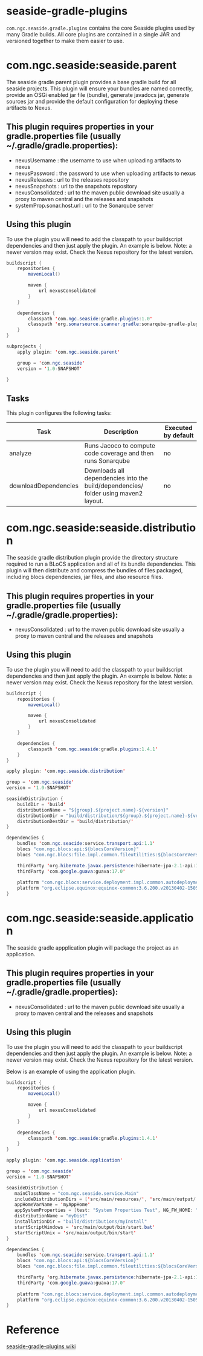 # seaside-gradle-plugins
`com.ngc.seaside.gradle.plugins` contains the core Seaside plugins used by many Gradle builds.  All core plugins are
contained in a single JAR and versioned together to make them easier to use.

# com.ngc.seaside:seaside.parent
The seaside gradle parent plugin provides a base gradle build for all seaside projects. This plugin will ensure your
bundles are named correctly, provide an OSGi enabled jar file (bundle), generate javadocs jar, generate sources jar
and provide the default configuration for deploying these artifacts to Nexus.

## This plugin requires properties in your gradle.properties file (usually ~/.gradle/gradle.properties):
* nexusUsername     : the username to use when uploading artifacts to nexus
* nexusPassword     : the password to use when uploading artifacts to nexus
* nexusReleases     : url to the releases repository
* nexusSnapshots    : url to the snapshots repository
* nexusConsolidated : url to the maven public download site usually a proxy to maven central and the
releases and snapshots
* systemProp.sonar.host.url : url to the Sonarqube server

## Using this plugin
To use the plugin you will need to add the classpath to your buildscript dependencies and then just apply the plugin.
An example is below. Note: a newer version may exist. Check the Nexus repository for the latest version.

```java
buildscript {
    repositories {
        mavenLocal()

        maven {
            url nexusConsolidated
        }
    }

    dependencies {
        classpath 'com.ngc.seaside:gradle.plugins:1.0'
        classpath 'org.sonarsource.scanner.gradle:sonarqube-gradle-plugin:2.5'
    }
}

subprojects {
    apply plugin: 'com.ngc.seaside.parent'

    group = 'com.ngc.seaside'
    version = '1.0-SNAPSHOT'

}
```

## Tasks
This plugin configures the following tasks:

| Task | Description | Executed by default |
|------|-------------|---------------------|
| analyze | Runs Jacoco to compute code coverage and then runs Sonarqube | no | 
| downloadDependencies | Downloads all dependencies into the build/dependencies/ folder using maven2 layout. | no |

# com.ngc.seaside:seaside.distribution
The seaside gradle distribution plugin provide the directory structure required to run a BLoCS application and all of its bundle dependencies. This plugin will then distribute and compress the bundles of files packaged, including blocs dependencies, jar files, and also resource files. 

## This plugin requires properties in your gradle.properties file (usually ~/.gradle/gradle.properties):
* nexusConsolidated : url to the maven public download site usually a proxy to maven central and the
releases and snapshots

## Using this plugin
To use the plugin you will need to add the classpath to your buildscript dependencies and then just apply the plugin.
An example is below. Note: a newer version may exist. Check the Nexus repository for the latest version.

```java
buildscript {
    repositories {
        mavenLocal()

        maven {
            url nexusConsolidated
        }
    }

    dependencies {
        classpath 'com.ngc.seaside:gradle.plugins:1.4.1'
    }
}

apply plugin: 'com.ngc.seaside.distribution'

group = 'com.ngc.seaside'
version = '1.0-SNAPSHOT'

seasideDistribution {
    buildDir = 'build'
    distributionName = "${group}.${project.name}-${version}"
    distributionDir = "build/distribution/${group}.${project.name}-${version}"
    distributionDestDir = 'build/distribution/'
}

dependencies {
    bundles 'com.ngc.seacide:service.transport.api:1.1'
    blocs "com.ngc.blocs:api:${blocsCoreVersion}"
    blocs "com.ngc.blocs:file.impl.common.fileutilities:${blocsCoreVersion}"

    thirdParty 'org.hibernate.javax.persistence:hibernate-jpa-2.1-api:1.0.0.Final'
    thirdParty 'com.google.guava:guava:17.0'
    
    platform "com.ngc.blocs:service.deployment.impl.common.autodeploymentservice:${blocsCoreVersion}"
    platform "org.eclipse.equinox:equinox-common:3.6.200.v20130402-1505"
}
```
# com.ngc.seaside:seaside.application
The seaside gradle appplication plugin will package the project as an application.  

## This plugin requires properties in your gradle.properties file (usually ~/.gradle/gradle.properties):
* nexusConsolidated : url to the maven public download site usually a proxy to maven central and the
releases and snapshots

## Using this plugin
To use the plugin you will need to add the classpath to your buildscript dependencies and then just apply the plugin.
An example is below. Note: a newer version may exist. Check the Nexus repository for the latest version.

Below is an example of using the application plugin.

```java
buildscript {
    repositories {
        mavenLocal()

        maven {
            url nexusConsolidated
        }
    }

    dependencies {
        classpath 'com.ngc.seaside:gradle.plugins:1.4.1'
    }
}

apply plugin: 'com.ngc.seaside.application'

group = 'com.ngc.seaside'
version = '1.0-SNAPSHOT'

seasideDistribution {
   mainClassName = "com.ngc.seaside.service.Main"
   includeDistributionDirs = ['src/main/resources/', 'src/main/output/']
   appHomeVarName = 'myAppHome'
   appSystemProperties = [test: "System Properties Test", NG_FW_HOME: "APP_HOME_VAR", anInt: 600]
   distributionName = "myDist"
   installationDir = "build/distributions/myInstall"
   startScriptWindows = 'src/main/output/bin/start.bat'
   startScriptUnix = 'src/main/output/bin/start'
}

dependencies {
    bundles 'com.ngc.seacide:service.transport.api:1.1'
    blocs "com.ngc.blocs:api:${blocsCoreVersion}"
    blocs "com.ngc.blocs:file.impl.common.fileutilities:${blocsCoreVersion}"

    thirdParty 'org.hibernate.javax.persistence:hibernate-jpa-2.1-api:1.0.0.Final'
    thirdParty 'com.google.guava:guava:17.0'
    
    platform "com.ngc.blocs:service.deployment.impl.common.autodeploymentservice:${blocsCoreVersion}"
    platform "org.eclipse.equinox:equinox-common:3.6.200.v20130402-1505"
}
```

# Reference
[seaside-gradle-plugins wiki](http://10.207.42.43/confluence/display/SEAS/seaside-gradle-plugins+-+Core+Gradle+plugins+for+Seaside+development)
